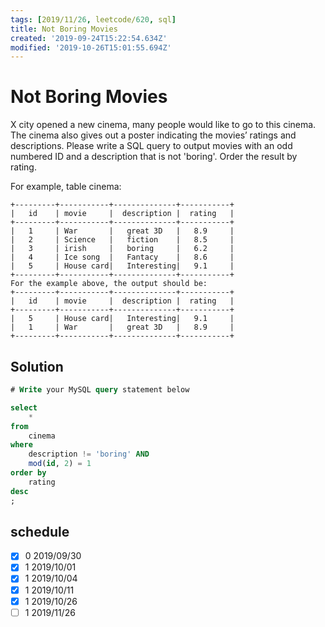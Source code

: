 ```yaml
---
tags: [2019/11/26, leetcode/620, sql]
title: Not Boring Movies
created: '2019-09-24T15:22:54.634Z'
modified: '2019-10-26T15:01:55.694Z'
---
```


# Not Boring Movies

X city opened a new cinema, many people would like to go to this cinema. The cinema also gives out a poster indicating the movies’ ratings and descriptions.
Please write a SQL query to output movies with an odd numbered ID and a description that is not 'boring'. Order the result by rating.

 

For example, table cinema:

```
+---------+-----------+--------------+-----------+
|   id    | movie     |  description |  rating   |
+---------+-----------+--------------+-----------+
|   1     | War       |   great 3D   |   8.9     |
|   2     | Science   |   fiction    |   8.5     |
|   3     | irish     |   boring     |   6.2     |
|   4     | Ice song  |   Fantacy    |   8.6     |
|   5     | House card|   Interesting|   9.1     |
+---------+-----------+--------------+-----------+
For the example above, the output should be:
+---------+-----------+--------------+-----------+
|   id    | movie     |  description |  rating   |
+---------+-----------+--------------+-----------+
|   5     | House card|   Interesting|   9.1     |
|   1     | War       |   great 3D   |   8.9     |
+---------+-----------+--------------+-----------+
```

## Solution

```sql
# Write your MySQL query statement below

select
    *
from
    cinema
where 
    description != 'boring' AND
    mod(id, 2) = 1
order by
    rating
desc
;


```


## schedule

* [x] 0 2019/09/30
* [x] 1 2019/10/01
* [x] 1 2019/10/04
* [x] 1 2019/10/11
* [x] 1 2019/10/26
* [ ] 1 2019/11/26
